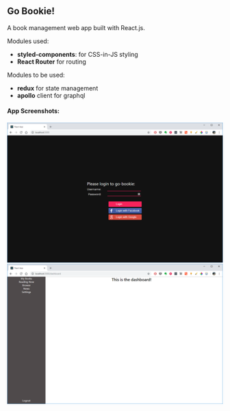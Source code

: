 ## Go Bookie!

A book management web app built with React.js.

Modules used:
* **styled-components**: for CSS-in-JS styling
* **React Router** for routing

Modules to be used:
* **redux** for state management
* **apollo** client for graphql


#### App Screenshots:
![Login Screen](/public/go-bookie-login.PNG?raw=true "Login Screen")
![Dashboard](/public/dashboard-draft.PNG?raw=true "Dashboard")


